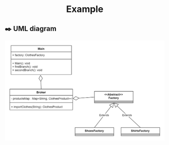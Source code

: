 <div align="center">
  <br>
  <h1>Example</h1>
</div>





## :black_nib: UML diagram 

![](diagram.png)

